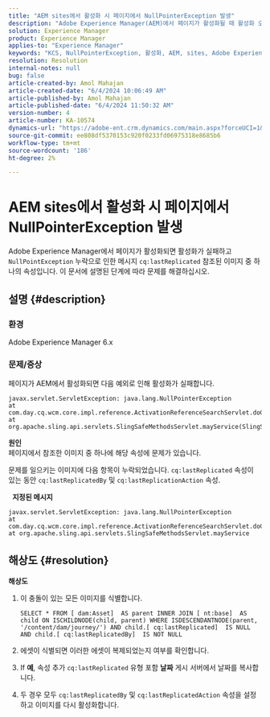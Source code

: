 ```yaml
---
title: "AEM sites에서 활성화 시 페이지에서 NullPointerException 발생"
description: "Adobe Experience Manager(AEM)에서 페이지가 활성화될 때 활성화 오류를 해결하는 방법에 대해 알아봅니다."
solution: Experience Manager
product: Experience Manager
applies-to: "Experience Manager"
keywords: "KCS, NullPointerException, 활성화, AEM, sites, Adobe Experience Manager, 6.x"
resolution: Resolution
internal-notes: null
bug: false
article-created-by: Amol Mahajan
article-created-date: "6/4/2024 10:06:49 AM"
article-published-by: Amol Mahajan
article-published-date: "6/4/2024 11:50:32 AM"
version-number: 4
article-number: KA-10574
dynamics-url: "https://adobe-ent.crm.dynamics.com/main.aspx?forceUCI=1&pagetype=entityrecord&etn=knowledgearticle&id=773ddf26-5a22-ef11-840b-6045bd006704"
source-git-commit: ee808df5370153c920f0233fd06975318e8685b6
workflow-type: tm+mt
source-wordcount: '186'
ht-degree: 2%

---
```


# AEM sites에서 활성화 시 페이지에서 NullPointerException 발생


Adobe Experience Manager에서 페이지가 활성화되면 활성화가 실패하고 `NullPointException` 누락으로 인한 메시지 `cq:lastReplicated` 참조된 이미지 중 하나의 속성입니다. 이 문서에 설명된 단계에 따라 문제를 해결하십시오.

## 설명 {#description}


### 환경

Adobe Experience Manager 6.x





### 문제/증상

페이지가 AEM에서 활성화되면 다음 예외로 인해 활성화가 실패합니다.


```
javax.servlet.ServletException: java.lang.NullPointerException
at com.day.cq.wcm.core.impl.reference.ActivationReferenceSearchServlet.doGet(ActivationReferenceSearchServlet.java:175)
at org.apache.sling.api.servlets.SlingSafeMethodsServlet.mayService(SlingSafeMethodsServlet.java:269)
```



<b>원인</b>
<br>페이지에서 참조한 이미지 중 하나에 해당 속성에 문제가 있습니다.


문제를 일으키는 이미지에 다음 항목이 누락되었습니다. `cq:lastReplicated` 속성이 있는 동안 `cq:lastReplicatedBy` 및 `cq:lastReplicationAction` 속성.

 
<b>지정된 메시지</b>


```
javax.servlet.ServletException: java.lang.NullPointerException
at com.day.cq.wcm.core.impl.reference.ActivationReferenceSearchServlet.doGet
at org.apache.sling.api.servlets.SlingSafeMethodsServlet.mayService
```



## 해상도 {#resolution}


<b>해상도</b>

1. 이 충돌이 있는 모든 이미지를 식별합니다.

   ```
   SELECT * FROM [ dam:Asset]  AS parent INNER JOIN [ nt:base]  AS child ON ISCHILDNODE(child, parent) WHERE ISDESCENDANTNODE(parent, '/content/dam/journey/') AND child.[ cq:lastReplicated]  IS NULL AND child.[ cq:lastReplicatedBy]  IS NOT NULL
   ```


2. 에셋이 식별되면 이러한 에셋이 복제되었는지 여부를 확인합니다.
3. If <b>예</b>, 속성 추가 `cq:lastReplicated` 유형 포함 <b>날짜</b> 게시 서버에서 날짜를 복사합니다.
4. 두 경우 모두 `cq:lastReplicatedBy` 및 `cq:lastReplicatedAction` 속성을 설정하고 이미지를 다시 활성화합니다.

